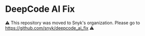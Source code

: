 # DeepCode AI Fix

⚠️  This repository was moved to Snyk's organization. Please go to https://github.com/snyk/deepcode_ai_fix ⚠️

